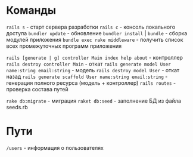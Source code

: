 # Команды
`rails s` - старт сервера разработки
`rails c` - консоль локального доступа
`bundler update` - обновление
`bundler install` | `bundle` - сборка модулей приложения
`bundle exec rake middleware` - получить список всех промежуточных программ приложения

`rails [generate | g] controller Main index help about` - контроллер
`rails destroy controller Main` - откат
`rails generate model User name:string email:string` - модель
`rails destroy model User` - откат назад
`rails generate scaffold User name:string email:string` - генерация полного ресурса (модель + контроллер)
`rails routes` - проверка состава путей
    

`rake db:migrate` - миграция
`raket db:seed` - заполнение БД из файла seeds.rb

# Пути
`/users` - информация о пользователях
